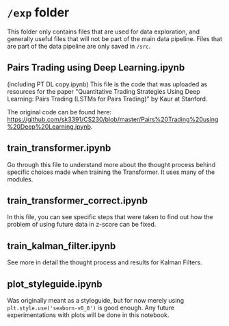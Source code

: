 # `/exp` folder

This folder only contains files that are used for data exploration, and generally useful files that will not be part of the main data pipeline. Files that are part of the data pipeline are only saved in `/src`.

## Pairs Trading using Deep Learning.ipynb

(including PT DL copy.ipynb)
This file is the code that was uploaded as resources for the paper "Quantitative Trading Strategies Using Deep Learning: Pairs Trading (LSTMs for Pairs Trading)" by Kaur at Stanford.

The original code can be found here: https://github.com/sk3391/CS230/blob/master/Pairs%20Trading%20using%20Deep%20Learning.ipynb.

## train_transformer.ipynb

Go through this file to understand more about the thought process behind specific choices made when training the Transformer. It uses many of the modules.

## train_transformer_correct.ipynb

In this file, you can see specific steps that were taken to find out how the problem of using future data in z-score can be fixed.

## train_kalman_filter.ipynb

See more in detail the thought process and results for Kalman Filters.

## plot_styleguide.ipynb

Was originally meant as a styleguide, but for now merely using `plt.style.use('seaborn-v0_8')` is good enough. Any future experimentations with plots will be done in this notebook.
